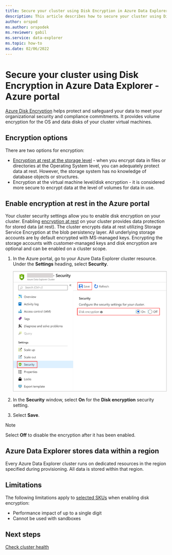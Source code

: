 ```yaml
---
title: Secure your cluster using Disk Encryption in Azure Data Explorer - Azure portal
description: This article describes how to secure your cluster using Disk Encryption in Azure Data Explorer within the Azure portal.
author: orspod
ms.author: orspodek
ms.reviewer: gabil
ms.service: data-explorer
ms.topic: how-to
ms.date: 02/06/2022
---
```


# Secure your cluster using Disk Encryption in Azure Data Explorer - Azure portal

[Azure Disk Encryption](/azure/security/azure-security-disk-encryption-overview) helps protect and safeguard your data to meet your organizational security and compliance commitments. It provides volume encryption for the OS and data disks of your cluster virtual machines. 

## Encryption options

There are two options for encryption:
- [Encryption at rest at the storage level](#enable-encryption-at-rest-in-the-azure-portal) - when you encrypt data in files or directories at the Operating System level, you can adequately protect data at rest. However, the storage system has no knowledge of database objects or structures.
- Encryption at the virtual machine level/disk encryption - it is considered more secure to encrypt data at the level of volumes for data in use.
  
## Enable encryption at rest in the Azure portal
  
Your cluster security settings allow you to enable disk encryption on your cluster. Enabling [encryption at rest](/azure/security/fundamentals/encryption-atrest) on your cluster provides data protection for stored data (at rest). The cluster encrypts data at rest utilizing Storage Service Encryption at the blob persistency layer. All underlying storage accounts are by default encrypted with MS-managed keys.
Encrypting the storage accounts with customer-managed keys and disk encryption are optional and can be enabled on a cluster scope.

1. In the Azure portal, go to your Azure Data Explorer cluster resource. Under the **Settings** heading, select **Security**. 

    ![Turn on encryption at rest.](media/manage-cluster-security/security-encryption-at-rest.png)

1. In the **Security** window, select **On** for the **Disk encryption** security setting. 

1. Select **Save**.
 
> [!NOTE]
> Select **Off** to disable the encryption after it has been enabled.

## Azure Data Explorer stores data within a region

Every Azure Data Explorer cluster runs on dedicated resources in the region specified during provisioning. All data is stored within that region.

## Limitations

The following limitations apply to [selected SKUs](kusto/concepts/sandboxes.md#virtual-machine-sizes) when enabling disk encryption:
* Performance impact of up to a single digit
* Cannot be used with sandboxes

## Next steps

[Check cluster health](check-cluster-health.md)